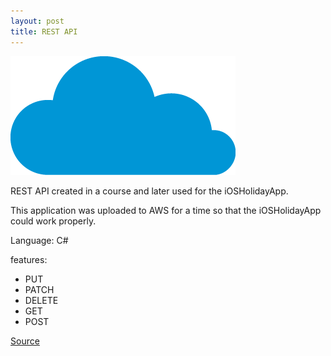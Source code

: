 ```yaml
---
layout: post
title: REST API
---
```

![Geometric pattern with fading gradient](/img/cloud.png)

REST API created in a course and later used for the iOSHolidayApp. 

This application was uploaded to AWS for a time so that the iOSHolidayApp could work properly.

Language: C#

features:<br>
* PUT<br>
* PATCH<br>
* DELETE<br>
* GET<br>
* POST<br>

[Source](https://github.com/axelnyberg/BackEndiOSHolidayApp)

